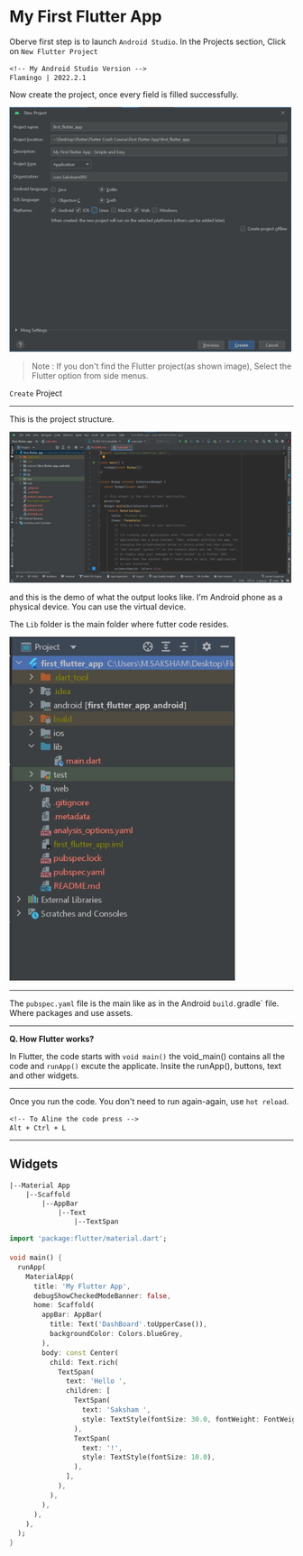 # **My First Flutter App**

Oberve first step is to launch `Android Studio`.
In the Projects section, Click on `New Flutter Project`

```cli
<!-- My Android Studio Version -->
Flamingo | 2022.2.1
```

Now create the project, once every field is filled successfully.

<img src="../Images/config_project.jpg"  width="500">

>Note : If you don't find the Flutter project(as shown image), Select the Flutter option from side menus.

`Create` Project

---
This is the project structure.

<img src="../Images/app_home_page.jpg"  width="500">

and this is the demo of what the output looks like. I'm Android phone as a physical device. You can use the virtual device.

The `Lib` folder is the main folder where futter code resides.

<img src="../Images/code_structure.jpg"  width="400">

---
The `pubspec.yaml` file is the main like as in the Android `build.`gradle` file. Where packages and use assets.

---
**Q. How Flutter works?**

In Flutter, the code starts with `void main()` the void_main() contains all the code and `runApp()` excute the applicate. Insite the runApp(), buttons, text and other widgets.

---

Once you run the code. You don't need to run again-again, use `hot reload`.

```cli
<!-- To Aline the code press -->
Alt + Ctrl + L
```

---

## Widgets

```cli
|--Material App
    |--Scaffold
        |--AppBar
            |--Text
                |--TextSpan
```

```dart
import 'package:flutter/material.dart';

void main() {
  runApp(
    MaterialApp(
      title: 'My Flutter App',
      debugShowCheckedModeBanner: false,
      home: Scaffold(
        appBar: AppBar(
          title: Text('DashBoard'.toUpperCase()),
          backgroundColor: Colors.blueGrey,
        ),
        body: const Center(
          child: Text.rich(
            TextSpan(
              text: 'Hello ',
              children: [
                TextSpan(
                  text: 'Saksham ',
                  style: TextStyle(fontSize: 30.0, fontWeight: FontWeight.bold),
                ),
                TextSpan(
                  text: '!',
                  style: TextStyle(fontSize: 10.0),
                ),
              ],
            ),
          ),
        ),
      ),
    ),
  );
}

```
